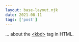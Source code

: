 ```yaml
---
layout: base-layout.njk
date: 2021-08-11
tags: ['post']
---
```


... about the [&lt;kbd&gt;](https://developer.mozilla.org/en-US/docs/Web/HTML/Element/kbd) tag in HTML.
